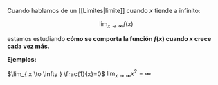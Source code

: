 Cuando hablamos de un [[Limites|limite]] cuando $x$ tiende a infinito:

$$\lim_{ x \to \infty } f(x)$$

estamos estudiando **cómo se comporta la función $f(x)$ cuando $x$ crece cada vez más.**


**Ejemplos:**

$\lim_{ x \to \infty } \frac{1}{x}=0$
$\lim_{ x \to \infty } x{^2}=\infty$